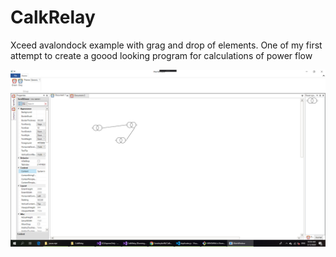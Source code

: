 # CalkRelay
Xceed avalondock example with grag and drop of elements.
One of my first attempt to create a goood looking program for calculations of power flow

![photo](image.png)
